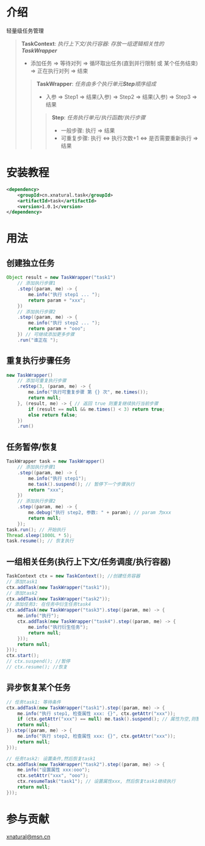 # 介绍
轻量级任务管理

> **TaskContext**: _执行上下文/执行容器: 存放一组逻辑相关性的***TaskWrapper***_
> + 添加任务 => 等待对列 => 循环取出任务(直到并行限制 或 某个任务结束) => 正在执行对列 => 结束 
> > **TaskWrapper**: _任务由多个执行单元***Step***顺序组成_
> > + 入参 => Step1 => 结果(入参) => Step2 => 结果(入参) => Step3 => 结果
> > > **Step**: _任务执行单元/执行函数/执行步骤_
> > > + 一般步骤: 执行 => 结果
> > > + 可重复步骤: 执行 <=> 执行次数+1 <=> 是否需要重新执行 => 结果


# 安装教程
```xml
<dependency>
    <groupId>cn.xnatural.task</groupId>
    <artifactId>task</artifactId>
    <version>1.0.1</version>
</dependency>
```

# 用法
## 创建独立任务
```java
Object result = new TaskWrapper("task1")
    // 添加执行步骤1
    .step((param, me) -> {
        me.info("执行 step1 ... ");
        return param + "xxx";
    })
    // 添加执行步骤2
    .step((param, me) -> {
        me.info("执行 step2 ... ");
        return param + "ooo";
    }) // 可继续添加更多步骤
    .run("谁正在 ");
```

## 重复执行步骤任务
```java
new TaskWrapper()
    // 添加可重复执行步骤
    .reStep(3, (param, me) -> {
        me.info("执行可重复步骤 第 {} 次", me.times());
        return null;
    }, (result, me) -> { // 返回 true 则重复继续执行当前步骤
        if (result == null && me.times() < 3) return true;
        else return false;
    })
    .run()
```

## 任务暂停/恢复
```java
TaskWrapper task = new TaskWrapper()
    // 添加执行步骤1
    .step((param, me) -> {
        me.info("执行 step1");
        me.task().suspend(); // 暂停下一个步骤执行
        return "xxx";
    })
    // 添加执行步骤2
    .step((param, me) -> {
        me.debug("执行 step2, 参数: " + param); // param 为xxx
        return null;
    });
task.run(); // 开始执行
Thread.sleep(1000L * 5);
task.resume(); // 恢复执行
```

## 一组相关任务(执行上下文/任务调度/执行容器)
```java
TaskContext ctx = new TaskContext(); //创建任务容器
// 添加task1
ctx.addTask(new TaskWrapper("task1"));
// 添加task2
ctx.addTask(new TaskWrapper("task2"));
// 添加任务3: 在任务中衍生任务task4
ctx.addTask(new TaskWrapper("task3").step((param, me) -> {
    me.info("执行");
    ctx.addTask(new TaskWrapper("task4").step((param, me) -> {
        me.info("执行衍生任务");
        return null;
    }));
    return null;
}));
ctx.start();
// ctx.suspend(); //暂停
// ctx.resume(); //恢复
```

## 异步恢复某个任务
```java
// 任务task1: 等待条件
ctx.addTask(new TaskWrapper("task1").step((param, me) -> {
    me.info("执行 step1, 检查属性 xxx: {}", ctx.getAttr("xxx"));
    if (ctx.getAttr("xxx") == null) me.task().suspend(); // 属性为空,则暂停
    return null;
}).step((param, me) -> {
    me.info("执行 step2, 检查属性 xxx: {}", ctx.getAttr("xxx"));
    return null;
}));

// 任务task2: 设置条件,然后恢复task1
ctx.addTask(new TaskWrapper("task2").step((param, me) -> {
    me.info("设置属性 xxx:ooo");
    ctx.setAttr("xxx", "ooo");
    ctx.resumeTask("task1"); // 设置属性xxx, 然后恢复task1继续执行
    return null;
}));
```

# 参与贡献
xnatural@msn.cn
